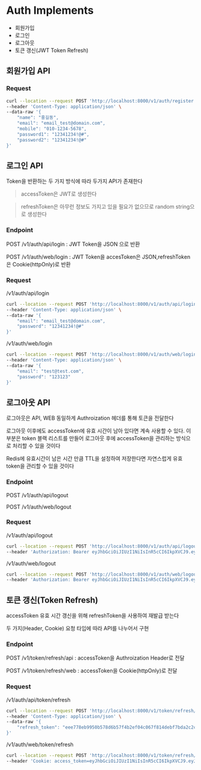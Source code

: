 
# Auth Implements

 * 회원가입
 * 로그인
 * 로그아웃
 * 토큰 갱신(JWT Token Refresh)


## 회원가입 API


### Request
```bash
curl --location --request POST 'http://localhost:8000/v1/auth/register' \
--header 'Content-Type: application/json' \
--data-raw '{
    "name": "홍길동",
    "email": "email_test@domain.com",
    "mobile": "010-1234-5678",
    "password1": "12341234!@#",
    "password2": "12341234!@#"
}'
```

## 로그인 API

Token을 반환하는 두 가지 방식에 따라 두가지 API가 존재한다

> accessToken은 JWT로 생성한다

> refreshToken은 아무런 정보도 가지고 있을 필요가 없으므로 random string으로 생성한다

### Endpoint
POST /v1/auth/api/login : JWT Token을 JSON 으로 반환 

POST /v1/auth/web/login : JWT Token을 accesToken은 JSON,refreshToken은 Cookie(httpOnly)로 반환

### Request
/v1/auth/api/login
```bash
curl --location --request POST 'http://localhost:8000/v1/auth/api/login' \
--header 'Content-Type: application/json' \
--data-raw '{
    "email": "email_test@domain.com",
    "password": "12341234!@#"
}'
```

/v1/auth/web/login
```bash
curl --location --request POST 'http://localhost:8000/v1/auth/web/login' \
--header 'Content-Type: application/json' \
--data-raw '{
    "email": "test@test.com",
    "password": "123123"
}'
```


## 로그아웃 API

로그아웃은 API, WEB 동일하게 Authroization 헤더를 통해 토큰을 전달한다

로그아웃 이후에도 accessToken에 유효 시간이 남아 있다면 계속 사용할 수 있다. 이 부분은 token 블랙 리스트를 만들어 로그아웃 후에 accessToken을 관리하는 방식으로 처리할 수 있을 것이다

Redis에 유효시간이 남은 시간 만큼 TTL을 설정하여 저장한다면 자연스럽게 유효 token을 관리할 수 있을 것이다

### Endpoint
POST /v1/auth/api/logout

POST /v1/auth/web/logout

### Request
/v1/auth/api/logout
```bash
curl --location --request POST 'http://localhost:8000/v1/auth/api/logout' \
--header 'Authorization: Bearer eyJhbGciOiJIUzI1NiIsInR5cCI6IkpXVCJ9.eyJpYXQiOiIxNjY1NTU4NTQwIiwiZXhwIjoiMTY2NTU1OTQ0MCIsInN1YiI6IjMiLCJ0eXBlIjoiYWNjZXNzX3Rva2VuIn0.oSni6zPdjA-nA5ZDiFScGw-0dS1-dUXbnxFH4S49bJc'
```

/v1/auth/web/logout
```bash
curl --location --request POST 'http://localhost:8000/v1/auth/web/logout' \
--header 'Authorization: Bearer eyJhbGciOiJIUzI1NiIsInR5cCI6IkpXVCJ9.eyJpYXQiOiIxNjY1NTU4NTQwIiwiZXhwIjoiMTY2NTU1OTQ0MCIsInN1YiI6IjMiLCJ0eXBlIjoiYWNjZXNzX3Rva2VuIn0.oSni6zPdjA-nA5ZDiFScGw-0dS1-dUXbnxFH4S49bJc'
```


## 토큰 갱신(Token Refresh)

accessToken 유효 시간 갱신을 위해 refreshToken을 사용하여 재발급 받는다

두 가지(Header, Cookie) 요청 타입에 따라 API를 나누어서 구현

### Endpoint
POST /v1/token/refresh/api : accessToken을 Authroization Header로 전달

POST /v1/token/refresh/web : accessToken을 Cookie(httpOnly)로 전달

### Request
/v1/auth/api/token/refresh
```bash
curl --location --request POST 'http://localhost:8000/v1/token/refresh/api' \
--header 'Content-Type: application/json' \
--data-raw '{
    "refresh_token": "eee778eb9950b578d6b57f4b2ef04c067f814debf7bda2c2c35828da0ff553ca"
}'
```

/v1/auth/web/token/refresh
```bash
curl --location --request POST 'http://localhost:8000/v1/token/refresh/web' \
--header 'Cookie: access_token=eyJhbGciOiJIUzI1NiIsInR5cCI6IkpXVCJ9.eyJpYXQiOiIxNjY1NTU5NTYxIiwiZXhwIjoiMTY2NTU2MDQ2MSIsInN1YiI6IjEiLCJ0eXBlIjoiYWNjZXNzX3Rva2VuIn0.XfMXeH28lz-JYFblpUuc_yW309YETSZkMKUq8hxxIC4; refresh_token=2c7b6770d689f6597b9600ea9755b1e85d5db2c0ffd6aa9fa8c8b7b5dbe0ecd6'
```

